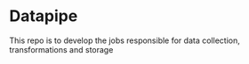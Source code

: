# Datapipe 
This repo is to develop the jobs responsible for data collection, transformations and storage 





